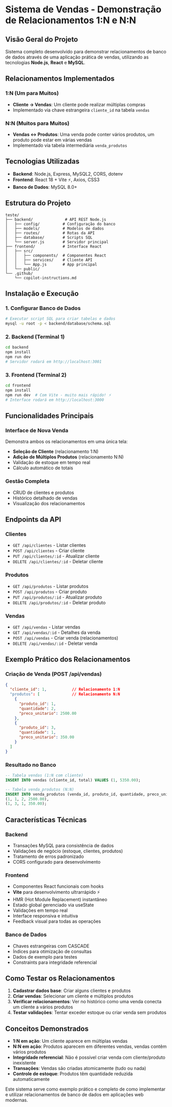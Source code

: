 # Sistema de Vendas - Demonstração de Relacionamentos 1:N e N:N

## Visão Geral do Projeto
Sistema completo desenvolvido para demonstrar relacionamentos de banco de dados através de uma aplicação prática de vendas, utilizando as tecnologias **Node.js**, **React** e **MySQL**.

## Relacionamentos Implementados

### 1:N (Um para Muitos)
- **Cliente → Vendas**: Um cliente pode realizar múltiplas compras
- Implementado via chave estrangeira `cliente_id` na tabela `vendas`

### N:N (Muitos para Muitos)
- **Vendas ↔ Produtos**: Uma venda pode conter vários produtos, um produto pode estar em várias vendas
- Implementado via tabela intermediária `venda_produtos`

## Tecnologias Utilizadas
- **Backend**: Node.js, Express, MySQL2, CORS, dotenv
- **Frontend**: React 18 + Vite ⚡, Axios, CSS3
- **Banco de Dados**: MySQL 8.0+

## Estrutura do Projeto

```
teste/
├── backend/              # API REST Node.js
│   ├── config/          # Configuração do banco
│   ├── models/          # Modelos de dados
│   ├── routes/          # Rotas da API
│   ├── database/        # Scripts SQL
│   └── server.js        # Servidor principal
├── frontend/            # Interface React
│   ├── src/
│   │   ├── components/  # Componentes React
│   │   ├── services/    # Cliente API
│   │   └── App.js       # App principal
│   └── public/
└── .github/
    └── copilot-instructions.md
```

## Instalação e Execução

### 1. Configurar Banco de Dados
```bash
# Executar script SQL para criar tabelas e dados
mysql -u root -p < backend/database/schema.sql
```

### 2. Backend (Terminal 1)
```bash
cd backend
npm install
npm run dev
# Servidor rodará em http://localhost:3001
```

### 3. Frontend (Terminal 2)
```bash
cd frontend
npm install
npm run dev  # Com Vite - muito mais rápido! ⚡
# Interface rodará em http://localhost:3000
```

## Funcionalidades Principais

### Interface de Nova Venda
Demonstra ambos os relacionamentos em uma única tela:
- **Seleção de Cliente** (relacionamento 1:N)
- **Adição de Múltiplos Produtos** (relacionamento N:N)
- Validação de estoque em tempo real
- Cálculo automático de totais

### Gestão Completa
- CRUD de clientes e produtos
- Histórico detalhado de vendas
- Visualização dos relacionamentos

## Endpoints da API

### Clientes
- `GET /api/clientes` - Listar clientes
- `POST /api/clientes` - Criar cliente
- `PUT /api/clientes/:id` - Atualizar cliente
- `DELETE /api/clientes/:id` - Deletar cliente

### Produtos
- `GET /api/produtos` - Listar produtos
- `POST /api/produtos` - Criar produto
- `PUT /api/produtos/:id` - Atualizar produto
- `DELETE /api/produtos/:id` - Deletar produto

### Vendas
- `GET /api/vendas` - Listar vendas
- `GET /api/vendas/:id` - Detalhes da venda
- `POST /api/vendas` - Criar venda (relacionamentos)
- `DELETE /api/vendas/:id` - Deletar venda

## Exemplo Prático dos Relacionamentos

### Criação de Venda (POST /api/vendas)
```json
{
  "cliente_id": 1,           // Relacionamento 1:N
  "produtos": [              // Relacionamento N:N
    {
      "produto_id": 1,
      "quantidade": 2,
      "preco_unitario": 2500.00
    },
    {
      "produto_id": 3,
      "quantidade": 1,
      "preco_unitario": 350.00
    }
  ]
}
```

### Resultado no Banco
```sql
-- Tabela vendas (1:N com cliente)
INSERT INTO vendas (cliente_id, total) VALUES (1, 5350.00);

-- Tabela venda_produtos (N:N)
INSERT INTO venda_produtos (venda_id, produto_id, quantidade, preco_unitario) VALUES
(1, 1, 2, 2500.00),
(1, 3, 1, 350.00);
```

## Características Técnicas

### Backend
- Transações MySQL para consistência de dados
- Validações de negócio (estoque, clientes, produtos)
- Tratamento de erros padronizado
- CORS configurado para desenvolvimento

### Frontend  
- Componentes React funcionais com hooks
- **Vite** para desenvolvimento ultrarrápido ⚡
- HMR (Hot Module Replacement) instantâneo
- Estado global gerenciado via useState
- Validações em tempo real
- Interface responsiva e intuitiva
- Feedback visual para todas as operações

### Banco de Dados
- Chaves estrangeiras com CASCADE
- Índices para otimização de consultas
- Dados de exemplo para testes
- Constraints para integridade referencial

## Como Testar os Relacionamentos

1. **Cadastrar dados base**: Criar alguns clientes e produtos
2. **Criar vendas**: Selecionar um cliente e múltiplos produtos
3. **Verificar relacionamentos**: Ver no histórico como uma venda conecta um cliente a vários produtos
4. **Testar validações**: Tentar exceder estoque ou criar venda sem produtos

## Conceitos Demonstrados

- **1:N em ação**: Um cliente aparece em múltiplas vendas
- **N:N em ação**: Produtos aparecem em diferentes vendas, vendas contêm vários produtos
- **Integridade referencial**: Não é possível criar venda com cliente/produto inexistente
- **Transações**: Vendas são criadas atomicamente (tudo ou nada)
- **Controle de estoque**: Produtos têm quantidade reduzida automaticamente

Este sistema serve como exemplo prático e completo de como implementar e utilizar relacionamentos de banco de dados em aplicações web modernas.